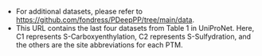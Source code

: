 - For additional datasets, please refer to https://github.com/fondress/PDeepPP/tree/main/data.
- This URL contains the last four datasets from Table 1 in UniProNet. Here, C1 represents S-Carboxyenthylation, C2 represents S-Sulfydration, and the others are the site abbreviations for each PTM.